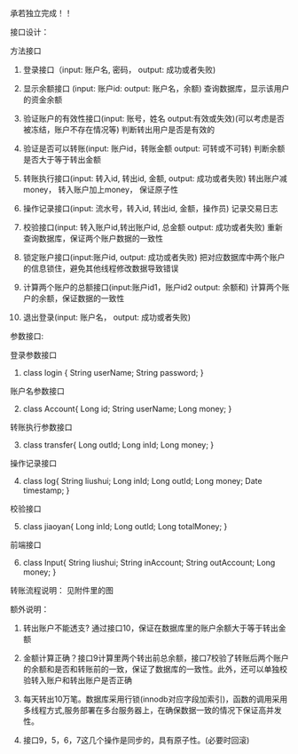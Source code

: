 承若独立完成！！

接口设计：

方法接口

1. 登录接口（input: 账户名, 密码， output: 成功或者失败)

2. 显示余额接口 (input: 账户id: output: 账户名，余额)  查询数据库，显示该用户的资金余额

3. 验证账户的有效性接口(input: 账号，姓名 output:有效或失效)(可以考虑是否被冻结，账户不存在情况等)  判断转出用户是否是有效的

4. 验证是否可以转账(input: 账户id，转账金额 output: 可转或不可转) 判断余额是否大于等于转出金额

5. 转账执行接口(input: 转入id, 转出id, 金额, output: 成功或者失败) 转出账户减money， 转入账户加上money， 保证原子性

6. 操作记录接口(input: 流水号，转入id, 转出id, 金额，操作员) 记录交易日志

7. 校验接口(input: 转入账户id,转出账户id, 总金额 output: 成功或者失败) 重新查询数据库，保证两个账户数据的一致性

8. 锁定账户接口(input:账户id, output: 成功或者失败) 把对应数据库中两个账户的信息锁住，避免其他线程修改数据导致错误

9. 计算两个账户的总额接口(input:账户id1，账户id2 output: 余额和) 计算两个账户的余额，保证数据的一致性

10. 退出登录(input: 账户名， output: 成功或者失败)

参数接口:

登录参数接口
1. class login {
  String userName;
  String password;
}

账户名参数接口

2. class Account{
  Long id;
  String userName;
  Long money;
}

转账执行参数接口

3. class transfer{
  Long outId;
  Long inId;
  Long money;
}

操作记录接口

4. class log{
  String liushui;
  Long inId;
  Long outId;
  Long money;
  Date timestamp;
}

校验接口

5. class jiaoyan{
  Long inId;
  Long outId;
  Long totalMoney;
}

前端接口

6. class Input{
  String liushui;
  String inAccount;
  String outAccount;
  Long money;
}





转账流程说明：
见附件里的图

额外说明：
1. 转出账户不能透支? 通过接口10，保证在数据库里的账户余额大于等于转出金额

2. 金额计算正确？接口9计算里两个转出前总余额，接口7校验了转账后两个账户的余额和是否和转账前的一致，保证了数据库的一致性。此外，还可以单独校验转入账户和转出账户是否正确

3. 每天转出10万笔。数据库采用行锁(innodb对应字段加索引)，函数的调用采用多线程方式,服务部署在多台服务器上，在确保数据一致的情况下保证高并发性。

4. 接口9，5，6，7这几个操作是同步的，具有原子性。(必要时回滚)







